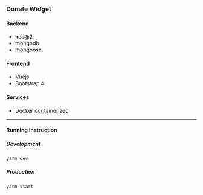 ### Donate Widget

#### Backend
- koa@2
- mongodb
- mongoose

#### Frontend
- Vuejs
- Bootstrap 4

#### Services
- Docker containerized
---
#### Running instruction

##### Development
```shell script
yarn dev
```

##### Production
```shell script
yarn start
```
